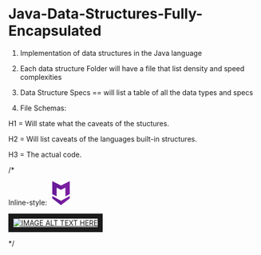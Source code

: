 # Java-Data-Structures-Fully-Encapsulated
 1) Implementation of data structures in the Java language 
 
 2) Each  data structure Folder will have a file that list density and speed complexities
 
 3) Data Structure Specs == will list a table of all the data types and specs
 
 4) File Schemas:
 
  H1 = Will state what the caveats of the stuctures.  
 
  H2 = Will list caveats of the languages built-in structures.
 
  H3 = The actual code.
 
/*

Inline-style: 
![alt text](https://github.com/adam-p/markdown-here/raw/master/src/common/images/icon48.png "Logo Title Text 1")

<a href="http://www.youtube.com/watch?feature=player_embedded&v=YOUTUBE_VIDEO_ID_HERE
" target="_blank"><img src="http://img.youtube.com/vi/YOUTUBE_VIDEO_ID_HERE/0.jpg" 
alt="IMAGE ALT TEXT HERE" width="240" height="180" border="10" /></a>

*/
